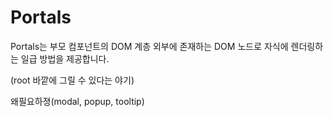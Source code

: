 # Portals

Portals는 부모 컴포넌트의 DOM 계층 외부에 존재하는 DOM 노드로 자식에 렌더링하는 일급 방법을 제공합니다.

(root 바깥에 그릴 수 있다는 야기)

왜필요하졍(modal, popup, tooltip)

